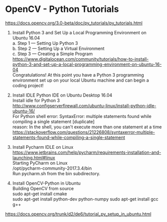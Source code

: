 # OpenCV - Python Tutorials  

https://docs.opencv.org/3.0-beta/doc/py_tutorials/py_tutorials.html 

1. Install Python 3 and Set Up a Local Programming Environment on Ubuntu 16.04  
a. Step 1 — Setting Up Python 3  
b. Step 2 — Setting Up a Virtual Environment  
c. Step 3 — Creating a Simple Program  
https://www.digitalocean.com/community/tutorials/how-to-install-python-3-and-set-up-a-local-programming-environment-on-ubuntu-16-04  
Congratulations! At this point you have a Python 3 programming environment set up on your local Ubuntu machine and can begin a coding project!  


2. Install IDLE Python IDE on Ubuntu Desktop 16.04  
Install idle for Python 3  
http://www.configserverfirewall.com/ubuntu-linux/install-python-idle-ubuntu-16/  
For Python shell
error: SyntaxError: multiple statements found while compiling a single statement [duplicate]  
reason: In the shell, you can't execute more than one statement at a time  
https://stackoverflow.com/questions/21226808/syntaxerror-multiple-statements-found-while-compiling-a-single-statement    


3. Install Pycharm IDLE on Linux  
https://www.jetbrains.com/help/pycharm/requirements-installation-and-launching.html#linux   
Starting PyCharm on Linux  
/opt/pycharm-community-2017.3.4/bin  
Run pycharm.sh from the bin subdirectory.  


4. Install OpenCV-Python in Ubuntu  
Building OpenCV from source   
sudo apt-get install cmake  
sudo apt-get install python-dev python-numpy
sudo apt-get install gcc g++


https://docs.opencv.org/trunk/d2/de6/tutorial_py_setup_in_ubuntu.html  

